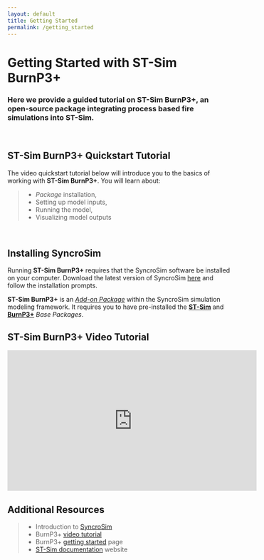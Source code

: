 ```yaml
---
layout: default
title: Getting Started
permalink: /getting_started
---
```


# Getting Started with **ST-Sim BurnP3+**

### Here we provide a guided tutorial on **ST-Sim BurnP3+**, an open-source package integrating process based fire simulations into ST-Sim.

<br>

## **ST-Sim BurnP3+** Quickstart Tutorial

The video quickstart tutorial below will introduce you to the basics of working with **ST-Sim BurnP3+**. You will learn about:
> * *Package* installation, 
> * Setting up model inputs,
> * Running the model,
> * Visualizing model outputs

<br>

## Installing SyncroSim

Running **ST-Sim BurnP3+** requires that the SyncroSim software be installed on your computer. Download the latest version of SyncroSim <a href="https://syncrosim.com/download/" target="_blank">here</a> and follow the installation prompts.

**ST-Sim BurnP3+** is an <a href="https://docs.syncrosim.com/how_to_guides/package_overview.html" target="_blank">*Add-on Package*</a> within the SyncroSim simulation modeling framework. It requires you to have pre-installed the <a href="https://docs.stsim.net/" target="_blank">**ST-Sim**</a> and <a href="https://burnp3.github.io/BurnP3Plus/" target="_blank">**BurnP3+**</a> *Base Packages*. 

## **ST-Sim BurnP3+** Video Tutorial

<iframe width="560" height="315" src="https://www.youtube.com/embed/4dt_z3UFWYA" title="YouTube video player" frameborder="0" allow="accelerometer; autoplay; clipboard-write; encrypted-media; gyroscope; picture-in-picture" allowfullscreen></iframe>

## Additional Resources

> * Introduction to <a href="https://docs.syncrosim.com/getting_started/overview.html" target="_blank">SyncroSim</a> <br>
> * BurnP3+ <a href="https://burnp3.github.io/BurnP3Plus/tutorials" target="_blank">video tutorial</a> <br>
> * BurnP3+ <a href="https://burnp3.github.io/BurnP3Plus/getting_started.html" target="_blank">getting started</a> page <br>
> * <a href="https://docs.stsim.net/" target="_blank">ST-Sim documentation</a> website
